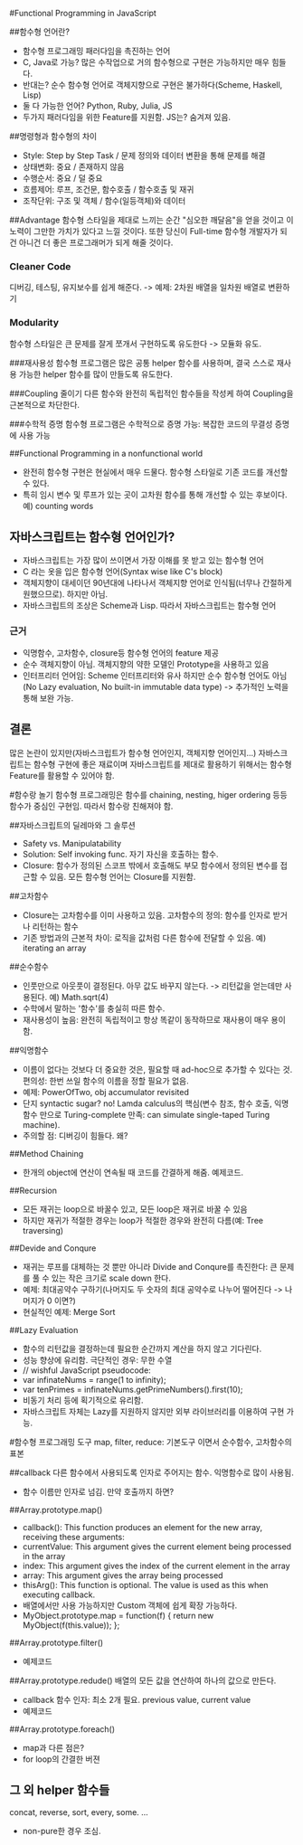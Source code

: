 #Functional Programming in JavaScript

##함수형 언어란?
- 함수형 프로그래밍 패러다임을 촉진하는 언어
- C, Java로 가능? 많은 수작업으로 거의 함수형으로 구현은 가능하지만 매우 힘들다.
- 반대는? 순수 함수형 언어로 객체지향으로 구현은 불가하다(Scheme, Haskell, Lisp)
- 둘 다 가능한 언어? Python, Ruby, Julia, JS
- 두가지 패러다임을 위한 Feature를 지원함. JS는? 숨겨져 있음.

##명령형과 함수형의 차이
- Style: Step by Step Task / 문제 정의와 데이터 변환을 통해 문제를 해결
- 상태변화: 중요 / 존재하지 않음
- 수행순서: 중요 / 덜 중요
- 흐름제어: 루프, 조건문, 함수호출 / 함수호출 및 재귀
- 조작단위: 구조 및 객체 / 함수(일등객체)와 데이터

##Advantage
함수형 스타일을 제대로 느끼는 순간 "심오한 깨달음"을 얻을 것이고 이 노력이 그만한 가치가 있다고 느낄 것이다. 또한 당신이 Full-time 함수형 개발자가 되건 아니건 더 좋은 프로그래머가 되게 해줄 것이다.

### Cleaner Code
디버깅, 테스팅, 유지보수를 쉽게 해준다. -> 예제: 2차원 배열을 일차원 배열로 변환하기

### Modularity
함수형 스타일은 큰 문제를 잘게 쪼개서 구현하도록 유도한다 -> 모듈화 유도. 

###재사용성
함수형 프로그램은 많은 공통 helper 함수를 사용하며, 결국 스스로 재사용 가능한 helper 함수를 많이 만들도록 유도한다.

###Coupling 줄이기
다른 함수와 완전히 독립적인 함수들을 작성케 하여 Coupling을 근본적으로 차단한다.

###수학적 증명
함수형 프로그램은 수학적으로 증명 가능: 복잡한 코드의 무결성 증명에 사용 가능

##Functional Programming in a nonfunctional world
- 완전히 함수형 구현은 현실에서 매우 드물다. 함수형 스타일로 기존 코드를 개선할 수 있다.
- 특히 임시 변수 및 루프가 있는 곳이 고차원 함수를 통해 개선할 수 있는 후보이다. 예) counting words

## 자바스크립트는 함수형 언어인가?
- 자바스크립트는 가장 많이 쓰이면서 가장 이해를 못 받고 있는 함수형 언어
- C 라는 옷을 입은 함수형 언어(Syntax wise like C's block)
- 객체지향이 대세이던 90년대에 나타나서 객체지향 언어로 인식됨(너무나 간절하게 원했으므로). 하지만 아님.
- 자바스크립트의 조상은 Scheme과 Lisp. 따라서 자바스크립트는 함수형 언어

### 근거
- 익명함수, 고차함수, closure등 함수형 언어의 feature 제공
- 순수 객체지향이 아님. 객체지향의 약한 모델인 Prototype을 사용하고 있음
- 인터프리터 언어임: Scheme 인터프리터와 유사
하지만 순수 함수형 언어도 아님(No Lazy evaluation, No built-in immutable data type) -> 추가적인 노력을 통해 보완 가능. 

## 결론
많은 논란이 있지만(자바스크립트가 함수형 언어인지, 객체지향 언어인지...) 자바스크립트는 함수형 구현에 좋은 재료이며 자바스크립트를 제대로 활용하기 위해서는 함수형 Feature를 활용할 수 있어야 함.

#함수랑 놀기
함수형 프로그래밍은 함수를 chaining, nesting, higer ordering 등등 함수가 중심인 구현임. 따라서 함수랑 친해져야 함.

##자바스크립트의 딜레마와 그 솔루션
- Safety vs. Manipulatability
- Solution: Self invoking func. 자기 자신을 호출하는 함수.
- Closure: 함수가 정의된 스코프 밖에서 호출해도 부모 함수에서 정의된 변수를 접근할 수 있음. 모든 함수형 언어는 Closure를 지원함.

##고차함수
- Closure는 고차함수를 이미 사용하고 있음. 고차함수의 정의: 함수를 인자로 받거나 리턴하는 함수
- 기존 방법과의 근본적 차이: 로직을 값처럼 다른 함수에 전달할 수 있음. 예) iterating an array

##순수함수
- 인풋만으로 아웃풋이 결정된다. 아무 값도 바꾸지 않는다. -> 리턴값을 얻는데만 사용된다. 예) Math.sqrt(4)
- 수학에서 말하는 '함수'를 충실히 따른 함수.
- 재사용성이 높음: 완전히 독립적이고 항상 똑같이 동작하므로 재사용이 매우 용이함.

##익명함수
- 이름이 없다는 것보다 더 중요한 것은, 필요할 때 ad-hoc으로 추가할 수 있다는 것. 편의성: 한번 쓰일 함수의 이름을 정할 필요가 없음.
- 예제: PowerOfTwo, obj accumulator revisited
- 단지 syntactic sugar? no! Lamda calculus의 핵심(변수 참조, 함수 호출, 익명함수 만으로 Turing-complete 만족: can simulate single-taped Turing machine).
- 주의할 점: 디버깅이 힘들다. 왜?

##Method Chaining
- 한개의 object에 연산이 연속될 때 코드를 간결하게 해줌. 예제코드.

##Recursion
- 모든 재귀는 loop으로 바꿀수 있고, 모든 loop은 재귀로 바꿀 수 있음
- 하지만 재귀가 적절한 경우는 loop가 적절한 경우와 완전히 다름(예: Tree traversing)

##Devide and Conqure
- 재귀는 루프를 대체하는 것 뿐만 아니라 Divide and Conqure를 촉진한다: 큰 문제를 풀 수 있는 작은 크기로 scale down 한다.
- 예제: 최대공약수 구하기(나머지도 두 숫자의 최대 공약수로 나누어 떨어진다 -> 나머지가 0 이면?)
- 현실적인 예제: Merge Sort

##Lazy Evaluation
- 함수의 리턴값을 결정하는데 필요한 순간까지 계산을 하지 않고 기다린다.
- 성능 향상에 유리함. 극단적인 경우: 무한 수열
- // wishful JavaScript pseudocode:
- var infinateNums = range(1 to infinity);
- var tenPrimes = infinateNums.getPrimeNumbers().first(10);
- 비동기 처리 등에 획기적으로 유리함.
- 자바스크립트 자체는 Lazy를 지원하지 않지만 외부 라이브러리를 이용하여 구현 가능.

#함수형 프로그래밍 도구
map, filter, reduce: 기본도구 이면서 순수함수, 고차함수의 표본


##callback
다른 함수에서 사용되도록 인자로 주어지는 함수. 익명함수로 많이 사용됨.
- 함수 이름만 인자로 넘김. 만약 호출까지 하면?

##Array.prototype.map()
- callback(): This function produces an element for the new array, receiving these arguments:
- currentValue: This argument gives the current element being processed in the array
- index: This argument gives the index of the current element in the array
- array: This argument gives the array being processed
- thisArg(): This function is optional. The value is used as this when executing callback. 
- 배열에서만 사용 가능하지만 Custom 객체에 쉽게 확장 가능하다.
- MyObject.prototype.map = function(f) {
  return new MyObject(f(this.value));
};

##Array.prototype.filter()
- 예제코드

##Array.prototype.redude()
배열의 모든 값을 연산하여 하나의 값으로 만든다.
- callback 함수 인자: 최소 2개 필요. previous value, current value
- 예제코드

##Array.prototype.foreach()
- map과 다른 점은?
- for loop의 간결한 버젼

## 그 외 helper 함수들
concat, reverse, sort, every, some. ...
- non-pure한 경우 조심.

